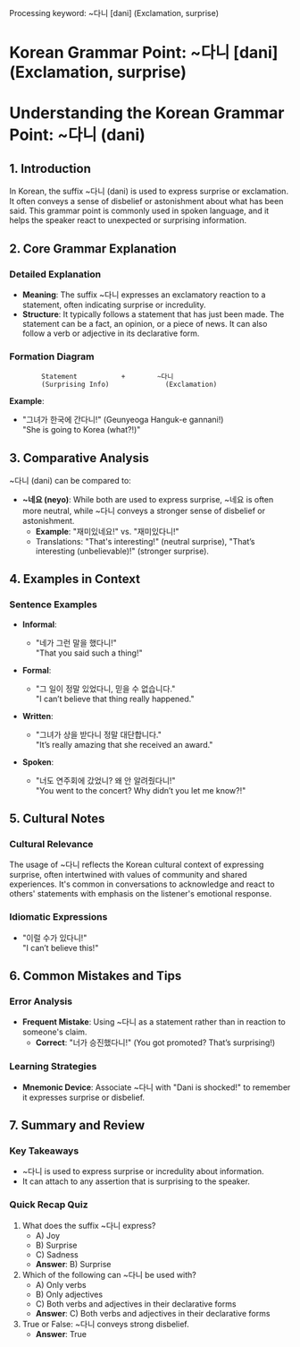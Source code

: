 Processing keyword: ~다니 [dani] (Exclamation, surprise)
# Korean Grammar Point: ~다니 [dani] (Exclamation, surprise)
# Understanding the Korean Grammar Point: ~다니 (dani)
## 1. Introduction
In Korean, the suffix ~다니 (dani) is used to express surprise or exclamation. It often conveys a sense of disbelief or astonishment about what has been said. This grammar point is commonly used in spoken language, and it helps the speaker react to unexpected or surprising information.
## 2. Core Grammar Explanation
### Detailed Explanation
- **Meaning**: The suffix ~다니 expresses an exclamatory reaction to a statement, often indicating surprise or incredulity.
- **Structure**: It typically follows a statement that has just been made. The statement can be a fact, an opinion, or a piece of news. It can also follow a verb or adjective in its declarative form. 
### Formation Diagram
```
        Statement           +        ~다니
        (Surprising Info)              (Exclamation)
```
**Example**: 
- "그녀가 한국에 간다니!" (Geunyeoga Hanguk-e gannani!)  
  "She is going to Korea (what?!)"
## 3. Comparative Analysis
~다니 (dani) can be compared to:
- **~네요 (neyo)**: While both are used to express surprise, ~네요 is often more neutral, while ~다니 conveys a stronger sense of disbelief or astonishment.
    - **Example**: "재미있네요!" vs. "재미있다니!" 
    - Translations: "That's interesting!" (neutral surprise), "That’s interesting (unbelievable)!" (stronger surprise).
## 4. Examples in Context
### Sentence Examples
- **Informal**:
  - "네가 그런 말을 했다니!"  
    "That you said such a thing!"
  
- **Formal**:
  - "그 일이 정말 있었다니, 믿을 수 없습니다."  
    "I can’t believe that thing really happened."
- **Written**:
  - "그녀가 상을 받다니 정말 대단합니다."  
    "It’s really amazing that she received an award."
- **Spoken**:
  - "너도 연주회에 갔었니? 왜 안 알려줬다니!"  
    "You went to the concert? Why didn’t you let me know?!"
## 5. Cultural Notes
### Cultural Relevance
The usage of ~다니 reflects the Korean cultural context of expressing surprise, often intertwined with values of community and shared experiences. It's common in conversations to acknowledge and react to others' statements with emphasis on the listener's emotional response.
### Idiomatic Expressions
- "이럴 수가 있다니!"  
  "I can’t believe this!"
## 6. Common Mistakes and Tips
### Error Analysis
- **Frequent Mistake**: Using ~다니 as a statement rather than in reaction to someone's claim.
    - **Correct**: "너가 승진했다니!" (You got promoted? That’s surprising!)
   
### Learning Strategies
- **Mnemonic Device**: Associate ~다니 with "Dani is shocked!" to remember it expresses surprise or disbelief.
## 7. Summary and Review
### Key Takeaways
- ~다니 is used to express surprise or incredulity about information.
- It can attach to any assertion that is surprising to the speaker.
### Quick Recap Quiz
1. What does the suffix ~다니 express?
   - A) Joy
   - B) Surprise
   - C) Sadness
   - **Answer**: B) Surprise
2. Which of the following can ~다니 be used with?
   - A) Only verbs
   - B) Only adjectives
   - C) Both verbs and adjectives in their declarative forms
   - **Answer**: C) Both verbs and adjectives in their declarative forms
3. True or False: ~다니 conveys strong disbelief. 
   - **Answer**: True
